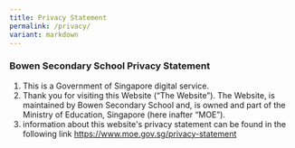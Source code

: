 ```yaml
---
title: Privacy Statement
permalink: /privacy/
variant: markdown
---
```

### **Bowen Secondary School Privacy Statement**

1. This is a Government of Singapore digital service.
2. Thank you for visiting this Website (“The Website”). The Website, is maintained by Bowen Secondary School and, is owned and part of the Ministry of Education, Singapore (here inafter “MOE”).
3. information about this website's privacy statement can be found in the following link <a target="_blank" href="https://www.moe.gov.sg/privacy-statement">https://www.moe.gov.sg/privacy-statement</a>